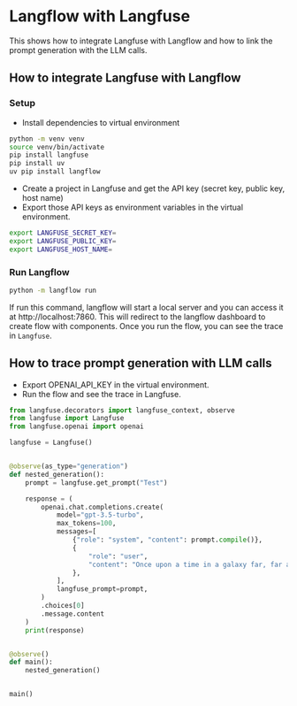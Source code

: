 # Langflow with Langfuse
This shows how to integrate Langfuse with Langflow and how to link the prompt generation with the LLM calls.

## How to integrate Langfuse with Langflow
### Setup
- Install dependencies to virtual environment

```bash
python -m venv venv
source venv/bin/activate
pip install langfuse
pip install uv
uv pip install langflow
```

- Create a project in Langfuse and get the API key (secret key, public key, host name)
- Export those API keys as environment variables in the virtual environment.

```bash
export LANGFUSE_SECRET_KEY=
export LANGFUSE_PUBLIC_KEY=
export LANGFUSE_HOST_NAME=
```

### Run Langflow

```bash
python -m langflow run
```
If run this command, langflow will start a local server and you can access it at http://localhost:7860.
This will redirect to the langflow dashboard to create flow with components.
Once you run the flow, you can see the trace in `Langfuse`.

## How to trace prompt generation with LLM calls
- Export OPENAI_API_KEY in the virtual environment.
- Run the flow and see the trace in Langfuse.
```python
from langfuse.decorators import langfuse_context, observe
from langfuse import Langfuse
from langfuse.openai import openai

langfuse = Langfuse()


@observe(as_type="generation")
def nested_generation():
    prompt = langfuse.get_prompt("Test")

    response = (
        openai.chat.completions.create(
            model="gpt-3.5-turbo",
            max_tokens=100,
            messages=[
                {"role": "system", "content": prompt.compile()},
                {
                    "role": "user",
                    "content": "Once upon a time in a galaxy far, far away...",
                },
            ],
            langfuse_prompt=prompt,
        )
        .choices[0]
        .message.content
    )
    print(response)


@observe()
def main():
    nested_generation()


main()
```